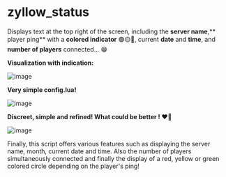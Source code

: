 # zyllow_status

Displays text at the top right of the screen, including the **server name**,** player ping** with a **colored indicator** 🟢🟡🔴, current **date** and **time**, and **number of players** connected... 😁

**Visualization with indication:**

![image](https://github.com/Zyllow1/zyllow_status/assets/124933975/7a95c498-d7b7-4f6e-9140-0eb41d653040)

**Very simple config.lua!**

![image](https://github.com/Zyllow1/zyllow_status/assets/124933975/11171b39-88ef-46aa-8656-a531211dc63d)

**Discreet, simple and refined! What could be better ! ❤️‍🔥**

![image](https://github.com/Zyllow1/zyllow_status/assets/124933975/eb168407-82ed-4e6a-8db2-6a1108267b0f)


Finally, this script offers various features such as displaying the server name, month, current date and time. Also the number of players simultaneously connected and finally the display of a red, yellow or green colored circle depending on the player's ping!
